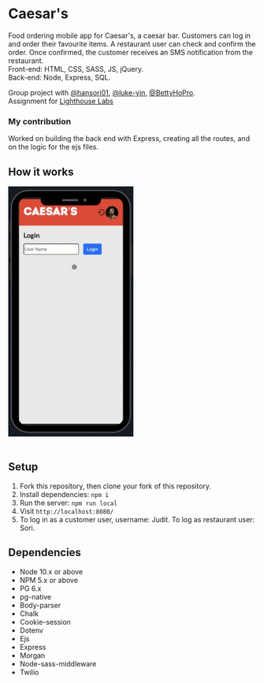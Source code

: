 # Caesar's

Food ordering mobile app for Caesar's, a caesar bar. Customers can log in and order their favourite items. A restaurant user can check and confirm the order. Once confirmed, the customer receives an SMS notification from the restaurant.  
Front-end:  HTML, CSS, SASS, JS, jQuery.  
Back-end: Node, Express, SQL.

Group project with [@hansori01](https://github.com/hansori01), [@luke-yin](https://github.com/luke-yin), [@BettyHoPro](https://github.com/BettyHoPro).<br/>
Assignment for [Lighthouse Labs](https://www.lighthouselabs.ca/)

### My contribution
Worked on building the back end with Express, creating all the routes, and on the logic for the ejs files.

## How it works

<img src="docs/Caesars.gif" width="254" height="508"/><br /><br />

## Setup
1. Fork this repository, then clone your fork of this repository.
2. Install dependencies: `npm i`
3. Run the server: `npm run local`
4. Visit `http://localhost:8080/`
5. To log in as a customer user, username: Judit. To log as restaurant user: Sori.

## Dependencies

- Node 10.x or above
- NPM 5.x or above
- PG 6.x
- pg-native
- Body-parser
- Chalk
- Cookie-session
- Dotenv
- Ejs
- Express
- Morgan
- Node-sass-middleware
- Twilio